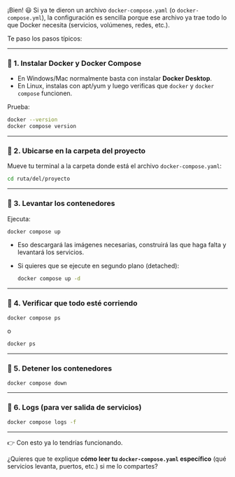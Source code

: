 ¡Bien! 😃 Si ya te dieron un archivo `docker-compose.yaml` (o `docker-compose.yml`), la configuración es sencilla porque ese archivo ya trae todo lo que Docker necesita (servicios, volúmenes, redes, etc.).

Te paso los pasos típicos:

---

### 🔹 1. Instalar Docker y Docker Compose

* En Windows/Mac normalmente basta con instalar **Docker Desktop**.
* En Linux, instalas con apt/yum y luego verificas que `docker` y `docker compose` funcionen.

Prueba:

```bash
docker --version
docker compose version
```

---

### 🔹 2. Ubicarse en la carpeta del proyecto

Mueve tu terminal a la carpeta donde está el archivo `docker-compose.yaml`:

```bash
cd ruta/del/proyecto
```

---

### 🔹 3. Levantar los contenedores

Ejecuta:

```bash
docker compose up
```

* Eso descargará las imágenes necesarias, construirá las que haga falta y levantará los servicios.
* Si quieres que se ejecute en segundo plano (detached):

  ```bash
  docker compose up -d
  ```

---

### 🔹 4. Verificar que todo esté corriendo

```bash
docker compose ps
```

o

```bash
docker ps
```

---

### 🔹 5. Detener los contenedores

```bash
docker compose down
```

---

### 🔹 6. Logs (para ver salida de servicios)

```bash
docker compose logs -f
```

---

👉 Con esto ya lo tendrías funcionando.

¿Quieres que te explique **cómo leer tu `docker-compose.yaml` específico** (qué servicios levanta, puertos, etc.) si me lo compartes?
